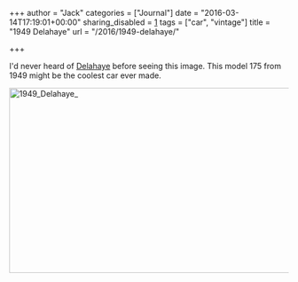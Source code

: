 +++
author = "Jack"
categories = ["Journal"]
date = "2016-03-14T17:19:01+00:00"
sharing_disabled = [1]
tags = ["car", "vintage"]
title = "1949 Delahaye"
url = "/2016/1949-delahaye/"

+++

I'd never heard of [Delahaye][1] before seeing this image. This model 175 from 1949 might be the coolest car ever made.

[<img src="https://farm3.staticflickr.com/2561/4143336746_48df7128c5_z.jpg?zz=1" alt="1949_Delahaye_" width="640" height="334" />][2]

&nbsp;

 [1]: https://en.wikipedia.org/wiki/Delahaye
 [2]: https://www.flickr.com/photos/95618388@N00/4143336746/
